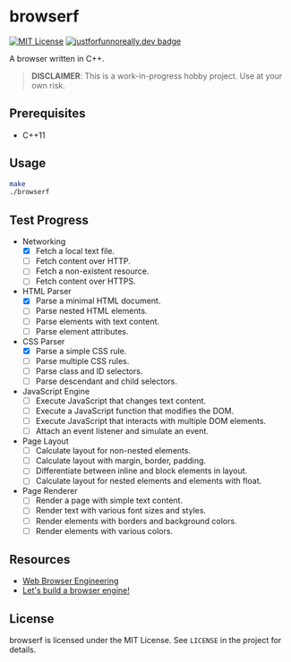 # browserf 
[![MIT License](https://img.shields.io/badge/license-MIT-blue)](/LICENSE)
[![justforfunnoreally.dev badge](https://img.shields.io/badge/justforfunnoreally-dev-9ff)](https://justforfunnoreally.dev)

A browser written in C++.

> **DISCLAIMER**: This is a work-in-progress hobby project. Use at your own risk.

## Prerequisites
- C++11

## Usage
```sh
make
./browserf
```

## Test Progress
- Networking
    - [X] Fetch a local text file.
    - [ ] Fetch content over HTTP.
    - [ ] Fetch a non-existent resource.
    - [ ] Fetch content over HTTPS.
- HTML Parser
    - [X] Parse a minimal HTML document.
    - [ ] Parse nested HTML elements.
    - [ ] Parse elements with text content.
    - [ ] Parse element attributes.
- CSS Parser
    - [X] Parse a simple CSS rule.
    - [ ] Parse multiple CSS rules.
    - [ ] Parse class and ID selectors.
    - [ ] Parse descendant and child selectors.
- JavaScript Engine
    - [ ] Execute JavaScript that changes text content.
    - [ ] Execute a JavaScript function that modifies the DOM.
    - [ ] Execute JavaScript that interacts with multiple DOM elements.
    - [ ] Attach an event listener and simulate an event. 
- Page Layout
    - [ ] Calculate layout for non-nested elements.
    - [ ] Calculate layout with margin, border, padding.
    - [ ] Differentiate between inline and block elements in layout.
    - [ ] Calculate layout for nested elements and elements with float. 
- Page Renderer
    - [ ] Render a page with simple text content.
    - [ ] Render text with various font sizes and styles.
    - [ ] Render elements with borders and background colors.
    - [ ] Render elements with various colors. 

## Resources
- [Web Browser Engineering](browser.engineering)
- [Let's build a browser engine!](https://limpet.net/mbrubeck/2014/08/08/toy-layout-engine-1.html)

## License
browserf is licensed under the MIT License. See `LICENSE` in the project for details.
